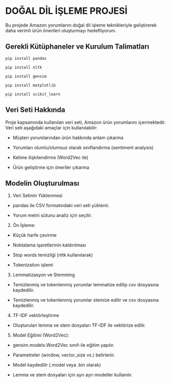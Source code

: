 # DOĞAL DİL İŞLEME PROJESİ

Bu projede Amazon yorumlarını doğal dil işleme teknikleriyle geliştirerek daha verimli ürün önerileri oluşturmayı hedefliyorum.

## Gerekli Kütüphaneler ve Kurulum Talimatları

`pip install pandas` 

`pip install nltk`

`pip install gensim`

`pip install matplotlib`

`pip install scikit_learn`

## Veri Seti Hakkında

Proje kapsamında kullanılan veri seti, Amazon ürün yorumlarını içermektedir. Veri seti aşağıdaki amaçlar için kullanılabilir:

* Müşteri yorumlarından ürün hakkında anlam çıkarma

* Yorumları olumlu/olumsuz olarak sınıflandırma (sentiment analysis)

* Kelime ilişkilendirme (Word2Vec ile)

* Ürün geliştirme için öneriler çıkarma

 ## Modelin Oluşturulması

1. Veri Setinin Yüklenmesi

* pandas ile CSV formatındaki veri seti yüklenir.

* Yorum metni sütunu analiz için seçilir.

2. Ön İşleme:

* Küçük harfe çevirme

* Noktalama işaretlerinin kaldırılması

* Stop words temizliği (nltk kullanılarak)

* Tokenization işlemi

3. Lemmatizasyon ve Stemming

* Temizlenmiş ve tokenlenmiş yorumlar lemmatize edilip csv dosyasına kaydedilir.

* Temizlenmiş ve tokenlenmiş yorumlar stemize edilir ve csv dosyasına kaydedilir.

4. TF-IDF vektörleştirme

* Oluşturulan lemma ve stem dosyaları TF-IDF ile vektörize edilir.

5. Model Eğitimi (Word2Vec):

* gensim.models.Word2Vec sınıfı ile eğitim yapılır.

* Parametreler (window, vector_size vs.) belirlenir.

* Model kaydedilir (.model veya .bin olarak)

* Lemma ve stem dosyaları için ayrı ayrı modeller kullanılır. 
